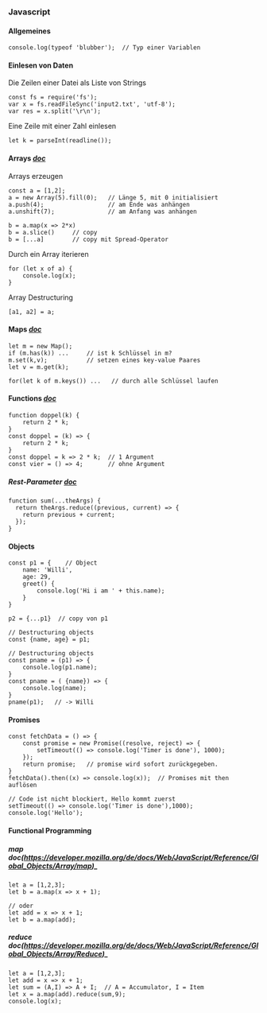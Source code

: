 ### Javascript  

#### Allgemeines
```
console.log(typeof 'blubber');  // Typ einer Variablen

```

#### Einlesen von Daten

Die Zeilen einer Datei als Liste von Strings
```
const fs = require('fs');
var x = fs.readFileSync('input2.txt', 'utf-8');
var res = x.split('\r\n');
```

Eine Zeile mit einer Zahl einlesen
```
let k = parseInt(readline()); 
```

#### Arrays _[doc](https://developer.mozilla.org/de/docs/Web/JavaScript/Reference/Global_Objects/Array)_

Arrays erzeugen
```
const a = [1,2];
a = new Array(5).fill(0);   // Länge 5, mit 0 initialisiert
a.push(4);                  // am Ende was anhängen
a.unshift(7);               // am Anfang was anhängen
```


```
b = a.map(x => 2*x)
b = a.slice()     // copy
b = [...a]        // copy mit Spread-Operator
```

Durch ein Array iterieren
```
for (let x of a) {
    console.log(x);
}
```
Array Destructuring
```
[a1, a2] = a;  

```

#### Maps _[doc](https://developer.mozilla.org/de/docs/Web/JavaScript/Reference/Global_Objects/Map)_

```
let m = new Map();
if (m.has(k)) ...     // ist k Schlüssel in m?
m.set(k,v);           // setzen eines key-value Paares
let v = m.get(k);

for(let k of m.keys()) ...   // durch alle Schlüssel laufen

```


#### Functions _[doc](https://developer.mozilla.org/en-US/docs/Web/JavaScript/Guide/Functions)_

```
function doppel(k) {
    return 2 * k;
}
const doppel = (k) => {
    return 2 * k;
}
const doppel = k => 2 * k;  // 1 Argument
const vier = () => 4;       // ohne Argument
```

##### Rest-Parameter _[doc](https://developer.mozilla.org/en-US/docs/Web/JavaScript/Reference/Functions/rest_parameters)_

```
function sum(...theArgs) {
  return theArgs.reduce((previous, current) => {
    return previous + current;
  });
}
```

#### Objects

```
const p1 = {    // Object
    name: 'Willi',
    age: 29,
    greet() {
        console.log('Hi i am ' + this.name);
    }
}

p2 = {...p1}  // copy von p1

// Destructuring objects
const {name, age} = p1;

// Destructuring objects
const pname = (p1) => {
    console.log(p1.name);
}
const pname = ( {name}) => {
    console.log(name);
}
pname(p1);   // -> Willi
```

#### Promises
```
const fetchData = () => {  
    const promise = new Promise((resolve, reject) => {
        setTimeout(() => console.log('Timer is done'), 1000);
    });
    return promise;   // promise wird sofort zurückgegeben.
}
fetchData().then((x) => console.log(x));  // Promises mit then auflösen

// Code ist nicht blockiert, Hello kommt zuerst
setTimeout(() => console.log('Timer is done'),1000);
console.log('Hello');

```

#### Functional Programming

##### map _doc_(https://developer.mozilla.org/de/docs/Web/JavaScript/Reference/Global_Objects/Array/map)_
```
let a = [1,2,3];
let b = a.map(x => x + 1);

// oder
let add = x => x + 1;
let b = a.map(add);

```

##### reduce _doc_(https://developer.mozilla.org/de/docs/Web/JavaScript/Reference/Global_Objects/Array/Reduce)_
```
let a = [1,2,3];
let add = x => x + 1;
let sum = (A,I) => A + I;  // A = Accumulator, I = Item
let x = a.map(add).reduce(sum,9);
console.log(x);
```